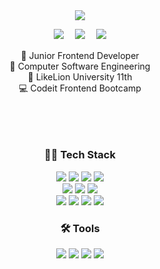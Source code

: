 <div align="center">  
  <img src="https://github.com/user-attachments/assets/0ac8949b-a3ca-4134-8a24-eb679d5b5b79"/>
</div>

<div align="center">	
  <p>
	<a href="https://chohyejean.site"><img src="https://img.shields.io/badge/Portfolio-005698?style=for-the-badge" /></a>　
	  <a href="https://velog.io/@megummy1"><img src="https://img.shields.io/badge/Blog-0090ff?style=for-the-badge" /></a>　
	  <a href="mailto:cys10902@gmail.com"><img src="https://img.shields.io/badge/Email-005698?style=for-the-badge" /></a>
  </p>
  <p>
    🌱 Junior Frontend Developer<br/>
    📘 Computer Software Engineering<br/>
    🦁 LikeLion University 11th<br/>
    💻 Codeit Frontend Bootcamp<br/>
  </p>
</div>

<h2>　</h2>

<div align="center">  
  <h3>👩‍💻 Tech Stack</h3>
  <img src="https://img.shields.io/badge/Next.js-000000?style=for-the-badge&logo=nextdotjs&logoColor=white" /> 
  <img src="https://img.shields.io/badge/React-61DAFB?style=for-the-badge&logo=React&logoColor=white" />  
  <img src="https://img.shields.io/badge/TypeScript-3178C6?style=for-the-badge&logo=typescript&logoColor=white" /> 
  <img src="https://img.shields.io/badge/JavaScript-F7DF1E?style=for-the-badge&logo=javascript&logoColor=white" /> 
</div>

<div align="center">
  <img src="https://img.shields.io/badge/Recoil-3578E5?style=for-the-badge&logo=recoil&logoColor=white" />  
  <img src="https://img.shields.io/badge/Redux-764ABC?style=for-the-badge&logo=redux&logoColor=white" />
  <img src="https://img.shields.io/badge/ReactQuery-FF4154?style=for-the-badge&logo=reactQuery&logoColor=white" />
</div>

<div align="center">
  <img src="https://img.shields.io/badge/HTML5-E34F26?style=for-the-badge&logo=HTML5&logoColor=white" />
  <img src="https://img.shields.io/badge/CSS3-1572B6?style=for-the-badge&logo=CSS3&logoColor=white" />
  <img src="https://img.shields.io/badge/Sass-CC6699?style=for-the-badge&logo=Sass&logoColor=white" />
  <img src="https://img.shields.io/badge/Tailwind-06B6D4?style=for-the-badge&logo=Tailwindcss&logoColor=white" />
</div>

<div align="center">
  <h3>🛠️ Tools</h3>
  <img src="https://img.shields.io/badge/VSCode-007ACC?style=for-the-badge&logo=VSCode&logoColor=white" /> 
  <img src="https://img.shields.io/badge/Photoshop-31A8FF?style=for-the-badge&logo=Adobe%20Photoshop&logoColor=black" /> 
  <img src="https://img.shields.io/badge/Figma-F24E1E?style=for-the-badge&logo=figma&logoColor=white" /> 	
  <img src="https://img.shields.io/badge/GitHub-181717?style=for-the-badge&logo=GitHub&logoColor=white" /> 
</div>
<br/>
